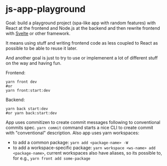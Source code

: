 # js-app-playground

Goal: build a playground project (spa-like app with random features) with React at the frontend and Node.js at the backend
and then rewrite frontend with [Svelte](https://svelte.dev/) or other framework.

It means using stuff and writing frontend code as less coupled to React as possible to be able to reuse it later.

And another goal is just to try to use or implemenent a lot of different stuff on the way and having fun.

Frontend:

```
yarn front dev
#or
yarn front:start:dev
```

Backend:

```
yarn back start:dev
#or yarn back:start:dev
```

App uses commitizen to create commit messages following to conventional commits spec.
`yarn commit` command starts a nice CLI to create commit with "conventional" description.
Also app uses yarn workspaces:

- to add a common package: `yarn add <package-name> -W`
- to add a workspace-specific package: `yarn workspace <ws-name> add <package-name>`, current workspaces also have aliases, so its possible to, for e.g., `yarn front add some-package`
